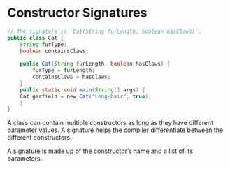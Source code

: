 # Constructor Signatures

```java
// The signature is `Cat(String furLength, boolean hasClaws)`.
public class Cat {  
	String furType;  
	boolean containsClaws;   
	
	public Cat(String furLength, boolean hasClaws) {    
		furType = furLength;    
		containsClaws = hasClaws;  
	}  
	public static void main(String[] args) {    
	Cat garfield = new Cat("Long-hair", true);  
	}
}
```

A class can contain multiple constructors as long as they have different parameter values. A signature helps the compiler differentiate between the different constructors.

A signature is made up of the constructor’s name and a list of its parameters.